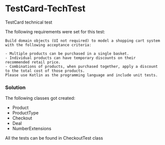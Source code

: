# TestCard-TechTest
TestCard technical test

The following requirements were set for this test:

    Build domain objects (UI not required) to model a shopping cart system with the following acceptance criteria:

    - Multiple products can be purchased in a single basket.
    - Individual products can have temporary discounts on their recommended retail price.
    - Combinations of products, when purchased together, apply a discount to the total cost of those products.
    Please use Kotlin as the programming language and include unit tests.
 
 ### Solution
 The following classes got created:
 - Product
 - ProductType
 - Checkout
 - Deal
 - NumberExtensions

All the tests can be found in CheckoutTest class
